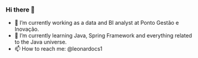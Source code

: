 ### Hi there 👋


- 🔭 I’m currently working as a data and BI analyst at Ponto Gestão e Inovação. 
- 🌱 I’m currently learning Java, Spring Framework and everything related to the Java universe.
- 📫 How to reach me: @leonardocs1
